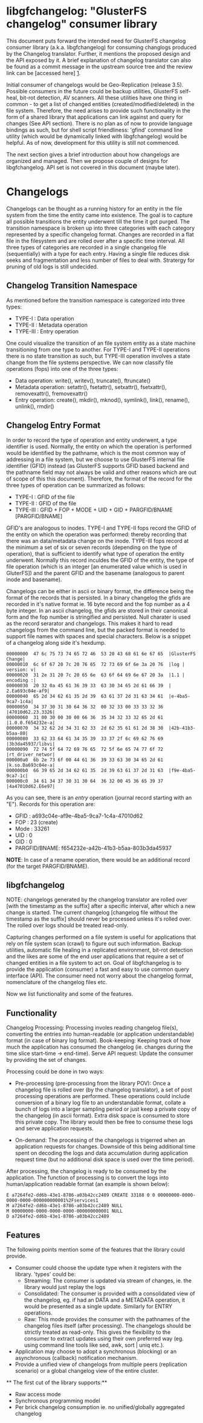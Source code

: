 libgfchangelog: "GlusterFS changelog" consumer library
======================================================

This document puts forward the intended need for GlusterFS changelog consumer library (a.k.a. libgfchangelog) for consuming changlogs produced by the Changelog translator. Further, it mentions the proposed design and the API exposed by it. A brief explanation of changelog translator can also be found as a commit message in the upstream source tree and the review link can be [accessed here] [1].

Initial consumer of changelogs would be Geo-Replication (release 3.5). Possible consumers in the future could be backup utilities, GlusterFS self-heal, bit-rot detection, AV scanners. All these utilities have one thing in common - to get a list of changed entities (created/modified/deleted) in the file system. Therefore, the need arises to provide such functionality in the form of a shared library that applications can link against and query for changes (See API section). There is no plan as of now to provide language bindings as such, but for shell script friendliness: 'gfind' command line utility (which would be dynamically linked with libgfchangelog) would be helpful. As of now, development for this utility is still not commenced.

The next section gives a brief introduction about how changelogs are organized and managed. Then we propose couple of designs for libgfchangelog. API set is not covered in this document (maybe later).

Changelogs
==========

Changelogs can be thought as a running history for an entity in the file system from the time the entity came into existence. The goal is to capture all possible transitions the entity underwent till the time it got purged. The transition namespace is broken up into three categories with each category represented by a specific changelog format. Changes are recorded in a flat file in the filesystem and are rolled over after a specific time interval. All three types of categories are recorded in a single changelog file (sequentially) with a type for each entry. Having a single file reduces disk seeks and fragmentation and less number of files to deal with. Stratergy for pruning of old logs is still undecided.


Changelog Transition Namespace
------------------------------

As mentioned before the transition namespace is categorized into three types:
  - TYPE-I   : Data operation
  - TYPE-II  : Metadata operation
  - TYPE-III : Entry operation

One could visualize the transition of an file system entity as a state machine transitioning from one type to another. For TYPE-I and TYPE-II operations there is no state transition as such, but TYPE-III operation involves a state change from the file systems perspective. We can now classify file operations (fops) into one of the three types:
  - Data operation: write(), writev(), truncate(), ftruncate()
  - Metadata operation: setattr(), fsetattr(), setxattr(), fsetxattr(), removexattr(), fremovexattr()
  - Entry operation: create(), mkdir(), mknod(), symlink(), link(), rename(), unlink(), rmdir()

Changelog Entry Format
----------------------

In order to record the type of operation and entity underwent, a type identifier is used. Normally, the entity on which the operation is performed would be identified by the pathname, which is the most common way of addressing in a file system, but we choose to use GlusterFS internal file identifier (GFID) instead (as GlusterFS supports GFID based backend and the pathname field may not always be valid and other reasons which are out of scope of this this document). Therefore, the format of the record for the three types of operation can be summarized as follows:

  - TYPE-I   : GFID of the file
  - TYPE-II  : GFID of the file
  - TYPE-III : GFID + FOP + MODE + UID + GID + PARGFID/BNAME [PARGFID/BNAME]

GFID's are analogous to inodes. TYPE-I and TYPE-II fops record the GFID of the entity on which the operation was performed: thereby recording that there was an data/metadata change on the inode. TYPE-III fops record at the minimum a set of six or seven records (depending on the type of operation), that is sufficient to identify what type of operation the entity underwent. Normally this record inculdes the GFID of the entity, the type of file operation (which is an integer [an enumerated value which is used in GluterFS]) and the parent GFID and the basename (analogous to parent inode and basename).

Changelogs can be either in ascii or binary format, the difference being the format of the records that is persisted. In a binary changelog the gfids are recorded in it's native format ie. 16 byte record and the fop number as a 4 byte integer. In an ascii changelog, the gfids are stored in their canonical form and the fop number is stringified and persisted. Null charater is used as the record serarator and changelogs. This makes it hard to read changelogs from the command line, but the packed format is needed to support file names with spaces and special characters. Below is a snippet of a changelog along side it's hexdump.

```
00000000  47 6c 75 73 74 65 72 46  53 20 43 68 61 6e 67 65  |GlusterFS Change|
00000010  6c 6f 67 20 7c 20 76 65  72 73 69 6f 6e 3a 20 76  |log | version: v|
00000020  31 2e 31 20 7c 20 65 6e  63 6f 64 69 6e 67 20 3a  |1.1 | encoding :|
00000030  20 32 0a 45 61 36 39 33  63 30 34 65 2d 61 66 39  | 2.Ea693c04e-af9|
00000040  65 2d 34 62 61 35 2d 39  63 61 37 2d 31 63 34 61  |e-4ba5-9ca7-1c4a|
00000050  34 37 30 31 30 64 36 32  00 32 33 00 33 33 32 36  |47010d62.23.3326|
00000060  31 00 30 00 30 00 66 36  35 34 32 33 32 65 2d 61  |1.0.0.f654232e-a|
00000070  34 32 62 2d 34 31 62 33  2d 62 35 61 61 2d 38 30  |42b-41b3-b5aa-80|
00000080  33 62 33 64 61 34 35 39  33 37 2f 6c 69 62 76 69  |3b3da45937/libvi|
00000090  72 74 5f 64 72 69 76 65  72 5f 6e 65 74 77 6f 72  |rt_driver_networ|
000000a0  6b 2e 73 6f 00 44 61 36  39 33 63 30 34 65 2d 61  |k.so.Da693c04e-a|
000000b0  66 39 65 2d 34 62 61 35  2d 39 63 61 37 2d 31 63  |f9e-4ba5-9ca7-1c|
000000c0  34 61 34 37 30 31 30 64  36 32 00 45 36 65 39 37  |4a47010d62.E6e97|
```

As you can see, there is an *entry* operation (journal record starting with an "E"). Records for this operation are:
  - GFID  : a693c04e-af9e-4ba5-9ca7-1c4a-47010d62
  - FOP   : 23  (create)
  - Mode  : 33261
  - UID   : 0
  - GID   : 0
  - PARGFID/BNAME: f654232e-a42b-41b3-b5aa-803b3da45937

**NOTE**: In case of a rename operation, there would be an additional record (for the target PARGFID/BNAME).

libgfchangelog
--------------

NOTE: changelogs generated by the changelog translator are rolled over [with the timestamp as the suffix] after a specific interval, after which a new change is started. The current changelog [changelog file without the timestamp as the suffix] should never be processed unless it's rolled over. The rolled over logs should be treated read-only.

Capturing changes performed on a file system is useful for applications that rely on file system scan (crawl) to figure out such information. Backup utilities, automatic file healing in a replicated environment, bit-rot detection and the likes are some of the end user applications that require a set of changed entities in a file system to act on. Goal of libgfchangelog is to provide the application (consumer) a fast and easy to use common query interface (API). The consumer need not worry about the changelog format, nomenclature of the changelog files etc.

Now we list functionality and some of the features.

Functionality
-------------

Changelog Processing: Processing involes reading changelog file(s), converting the entries into human-readable (or application understandable) format (in case of binary log format).
Book-keeping: Keeping track of how much the application has consumed the changelog (ie. changes during the time slice start-time -> end-time).
Serve API request: Update the consumer by providing the set of changes.

Processing could be done in two ways:

* Pre-processing (pre-processing from the library POV):
Once a changelog file is rolled over (by the changelog translator), a set of post processing operations are performed. These operations could include conversion of a binary log file to an understandable format, collate a bunch of logs into a larger sampling period or just keep a private copy of the changelog (in ascii format). Extra disk space is consumed to store this private copy. The library would then be free to consume these logs and serve application requests.

* On-demand:
The processing of the changelogs is trigerred when an application requests for changes. Downside of this being additional time spent on decoding the logs and data accumulation during application request time (but no additional disk space is used over the time period).

After processing, the changelog is ready to be consumed by the application. The function of processing is to convert the logs into human/application readable format (an example is shown below):

```
E a7264fe2-dd6b-43e1-8786-a03b42cc2489 CREATE 33188 0 0 00000000-0000-0000-0000-000000000001%2Fservices1
M a7264fe2-dd6b-43e1-8786-a03b42cc2489 NULL
M 00000000-0000-0000-0000-000000000001 NULL
D a7264fe2-dd6b-43e1-8786-a03b42cc2489
```

Features
--------

The following points mention some of the features that the library could provide.

  - Consumer could choose the update type when it registers with the library. 'types' could be:
    - Streaming: The consumer is updated via stream of changes, ie. the library would just replay the logs
    - Consolidated: The consumer is provided with a consolidated view of the changelog, eg. if <gfid> had an DATA and a METADATA operation, it would be presented as a single update. Similarly for ENTRY operations.
    - Raw: This mode provides the consumer with the pathnames of the changelog files itself (after processing). The changelogs should be strictly treated as read-only. This gives the flexibility to the consumer to extract updates using their own preferred way (eg. using command line tools like sed, awk, sort | uniq etc.).
  - Application may choose to adopt a synchronous (blocking) or an asynchronous (callback) notification mechanism.
  - Provide a unified view of changelogs from multiple peers (replication scenario) or a global changelog view of the entire cluster.


** The first cut of the library supports:**
  - Raw access mode
  - Synchronous programming model
  - Per brick changelog consumption ie. no unified/globally aggregated changelog

[1]:http://review.gluster.org/5127
